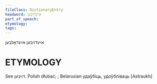 ```yaml
---
fileClass: DictionaryEntry
headword: אײַנדויבען
part_of_speech: 
etymology: 
tags: 
---
```

אײַנדויבען
אײַנדאָלבען

ETYMOLOGY
===========
See דויבען.
Polish dłubać; ; Belarusian удаўбiць, удоўбліваць
[Astraukh]
